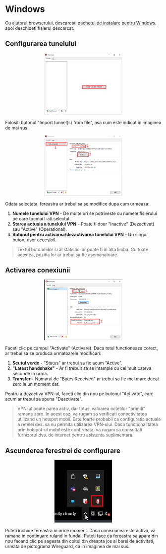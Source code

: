 # Windows

Cu ajutorul browserului, descarcati [pachetul de instalare pentru Windows](https://download.wireguard.com/windows-client/wireguard-installer.exe), apoi deschideti fisierul descarcat.

## Configurarea tunelului
<p>
	<center>
		<img width='50%' height='50%' src="media/wireguard_windows_installer.png"/>
	</center>
</p>

Folositi butonul "Import tunnel(s) from file", asa cum este indicat in imaginea de mai sus. 

<p>
	<center>
		<img width='50%' height='50%' src="media/wireguard_windows_added.png"/>
	</center>
</p>

Odata selectata, fereastra ar trebui sa se modifice dupa cum urmeaza:
1. **Numele tunelului VPN** - De multe ori se potriveste cu numele fisierului pe care tocmai l-ati selectat.
2. **Starea actuala a tunelului VPN** - Poate fi doar "Inactive" (Dezactivat) sau "Active" (Operational).
3. **Butonul pentru activarea/dezactivarea tunelului VPN** - Un singur buton, usor accesibil.

> Textul butoanelor si al statisticilor poate fi in alta limba. Cu toate acestea, pozitia lor ar trebui sa fie asemanatoare.

## Activarea conexiunii
<p>
	<center>
		<img width='50%' height='50%' src="media/wireguard_windows_active.png"/>
	</center>
</p>

Faceti clic pe campul "Activate" (Activare). Daca totul functioneaza corect, ar trebui sa se produca urmatoarele modificari:
1. **Scutul verde** - "Status" ar trebui sa fie acum "Active".
2. **"Latest handshake"** - Ar fi trebuit sa se intample cu cel mult cateva secunde in urma.
3. **Transfer** - Numarul de "Bytes Received" ar trebui sa fie mai mare decat zero la un moment dat.

Pentru a dezactiva VPN-ul, faceti clic din nou pe butonul "Activate", care acum ar trebui sa spuna "Deactivate". 

> VPN-ul poate parea activ, dar totusi valoarea octetilor "primiti" ramane zero. In acest caz, va rugam sa verificati conectivitatea utilizand un hotspot mobil. Este foarte probabil ca configuratia actuala a retelei dvs. sa nu permita utilizarea VPN-ului. Daca functionalitatea prin hotspot-ul mobil este confirmata, va rugam sa consultati furnizorul dvs. de internet pentru asistenta suplimentara.

## Ascunderea ferestrei de configurare
<p>
	<center>
		<img width='186px' height='202px' src="media/wireguard_windows_hidden.png"/>
	</center>
</p>

Puteti inchide fereastra in orice moment. Daca conexiunea este activa, va ramane in continuare ruland in fundal. Puteti face ca fereastra sa apara din nou facand clic pe sageata din coltul din dreapta jos al barei de activitati, urmata de pictograma Wireguard, ca in imaginea de mai sus. 